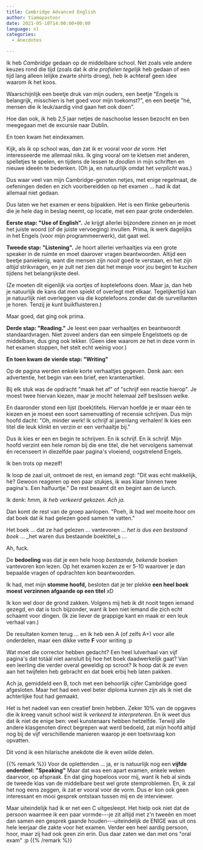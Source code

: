```yaml
---
title: Cambridge Advanced English
author: tiamopastoor
date: 2021-05-10T14:00:00+00:00
language: nl
categories:
  - Anecdotes

---
```

Ik heb _Cambridge_ gedaan op de middelbare school. Net zoals vele andere keuzes rond die tijd (zoals dat ik _drie profielen tegelijk_ heb gedaan of een tijd lang alleen lelijke zwarte shirts droeg), heb ik achteraf geen idee waarom ik het koos.

Waarschijnlijk een beetje druk van mijn ouders, een beetje "Engels is belangrijk, misschien is het goed voor mijn toekomst?", en een beetje "hé, mensen die ik leuk/aardig vind gaan het ook doen".

Hoe dan ook, ik heb 2,5 jaar netjes de naschoolse lessen bezocht en ben meegegaan met de excursie naar Dublin.

En toen kwam het eindexamen.

Kijk, als ik op school was, dan zat ik er vooral _voor de vorm_. Het interesseerde me allemaal niks. Ik ging vooral om te kletsen met anderen, spelletjes te spelen, en tijdens de lessen te _doodlen_ in mijn schriften en nieuwe ideeën te bedenken. (Oh ja, en natuurlijk omdat het _verplicht_ was.)

Dus waar veel van mijn Cambridge-genoten netjes, met enige regelmaat, de oefeningen deden en zich voorbereidden op het examen ... had ik dat allemaal niet gedaan.

Dus laten we het examen er eens bijpakken. Het is een flinke gebeurtenis die je hele dag in beslag neemt, op locatie, met een paar grote onderdelen.

**Eerste stap: "Use of English".** Je krijgt allerlei bijzondere zinnen en je moet het juiste woord (of de juiste vervoeging) invullen. Prima, ik werk dagelijks in het Engels (voor mijn programmeerwerk), dat gaat wel.

**Tweede stap: "Listening".** Je hoort allerlei verhaaltjes via een grote speaker in de ruimte en moet daarover vragen beantwoorden. Altijd een beetje paniekerig, want die mensen zijn _nooit_ goed te verstaan, en het zijn _altijd_ strikvragen, en je zult net zien dat het meisje voor jou begint te _kuchen_ tijdens het belangrijkste deel.

(Ze moeten dit eigenlijk via oortjes of koptelefoons doen. Maar ja, dan heb je natuurlijk de kans dat men spiekt of overlegt met elkaar. Tegelijkertijd kan je natuurlijk niet overleggen via die koptelefoons zonder dat de surveillanten je horen. Tenzij je kunt buikfluisteren.)

Maar goed, dat ging ook prima.

**Derde stap: "Reading."** Je leest een paar verhaaltjes en beantwoordt standaardvragen. Niet zoveel anders dan een simpele Engelstoets op de middelbare, dus ging ook lekker. (Geen idee waarom ze het in deze vorm in het examen stoppen, het stelt echt weinig voor.)

**En toen kwam de vierde stap: "Writing"**

Op de pagina werden enkele korte verhaaltjes gegeven. Denk aan: een advertentie, het begin van een brief, een krantenartikel. 

Bij elk stuk was de opdracht "maak het af" of "schrijf een reactie hierop". Je moest twee hiervan kiezen, maar je mocht helemaal zelf beslissen welke.

En daaronder stond een lijst (boek)titels. Hiervan hoefde je er maar één te kiezen en je moest een soort samenvatting of recensie schrijven. Dus mijn hoofd dacht: "Oh, minder werk! Ik schrijf al jarenlang verhalen! Ik kies een titel die leuk klinkt en verzin er een verhaaltje bij."

Dus ik kies er een en begin te schrijven. En ik schrijf. En ik schrijf. Mijn hoofd verzint een hele _roman_ bij die ene titel, die het vervolgens samenvat én recenseert in diezelfde paar pagina's vloeiend, oogstrelend Engels.

Ik ben trots op mezelf!

Ik loop de zaal uit, ontmoet de rest, en iemand zegt: "Dit was echt makkelijk, hè? Gewoon reageren op een paar stukjes, ik was klaar binnen twee pagina's. Een halfuurtje." De rest beaamt dit en begint aan de lunch.

Ik denk: _hmm, ik heb verkeerd gekozen. Ach ja._

Dan komt de rest van de groep aanlopen. "Poeh, ik had wel moeite hoor om dat boek dat ik had gelezen goed samen te vatten."

Het boek ... dat ze had gelezen ... vantevoren ... _het is dus een bestaand boek_ ... _het waren dus bestaande boektitel_s ...

Ah, fuck.

De **bedoeling** was dat je een hele hoop _bestaande, bekende_ boeken vantevoren kon lezen. Op het examen kozen ze er 5-10 waarover je dan bepaalde vragen of opdrachten kon beantwoorden.

Ik had, met mijn **stomme hoofd,** besloten dat je ter plekke **een heel boek moest verzinnen afgaande op een titel** xD

Ik kon wel door de grond zakken. Volgens mij heb ik dit nooit tegen iemand gezegd, en dat is toch bijzonder, want ik ben niet iemand die zich echt schaamt voor dingen. (Ik zie liever de grappige kant en maak er een leuk verhaal van.)

De resultaten komen terug ... en ik heb een A (of zelfs A+) voor alle onderdelen, maar een dikke vette **F** voor writing :p

Wat moet die corrector hebben gedacht? Een heel lulverhaal van vijf pagina's dat totáál niet aansluit bij hoe het boek daadwerkelijk gaat? Van een leerling die verder overal geweldig op scroot? Ik hoop dat ik ze even aan het twijfelen heb gebracht en dat boek erbij heb laten pakken.

Ach ja, gemiddeld een B, toch met een behoorlijk cijfer Cambridge goed afgesloten. Maar het had een veel beter diploma kunnen zijn als ik niet die achterlijke fout had gemaakt. 

Het is het nadeel van een creatief brein hebben. Zeker 10% van de opgaves die ik kreeg vanuit school wist ik _verkeerd te interpreteren_. En ik weet dus dat ik niet de enige ben: veel kunstenaars hebben hetzelfde. Terwijl alle andere klasgenoten direct begrepen wat werd bedoeld, zat mijn hoofd altijd nog bij de vijf verschillende manieren waarop je een toetsvraag kon opvatten.

Dit vond ik een hilarische anekdote die ik even wilde delen.

{{% remark %}}
Voor de oplettenden ... ja, er is natuurlijk nog een **vijfde onderdeel: "Speaking"** Maar dat was een apart examen, enkele weken daarvoor, op afspraak. En dat ging hopeloos voor mij, want ik heb al sinds de tweede klas van de middelbare best wel grote stemproblemen. En, ik zal het nog eens zeggen, ik zat er vooral voor de vorm. Dus er kon ook geen interessant en mooi gesprek ontstaan tussen mij en de interviewer. 

Maar uiteindelijk had ik er net een C uitgesleept. Het hielp ook niet dat de persoon waarmee ik een paar vormde---je zit altijd met z'n tweeën en moet dan samen een gesprek gaande houden---uiteindelijk de ENIGE was uit ons hele leerjaar die zakte voor het examen. Verder een heel aardig persoon, hoor, maar zij had ook geen zin erin. Dus daar zaten we dan met ons "oral exam" :p
{{% /remark %}}